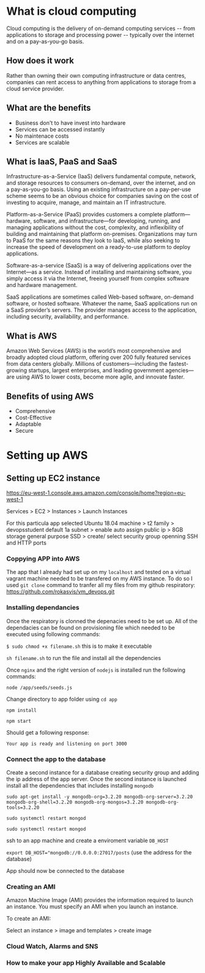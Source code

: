 # What is cloud computing

Cloud computing is the delivery of on-demand computing services -- from applications to storage and processing power -- typically over the internet and on a pay-as-you-go basis.

## How does it work

Rather than owning their own computing infrastructure or data centres, companies can rent access to anything from applications to storage from a cloud service provider.

## What are the benefits

- Business don't to have invest into hardware
- Services can be accessed instantly 
- No maintenace costs
- Services are scalable 

## What is IaaS, PaaS and SaaS

Infrastructure-as-a-Service (IaaS) delivers fundamental compute, network, and storage resources to consumers on-demand, over the internet, and on a pay-as-you-go basis. Using an existing infrastructure on a pay-per-use scheme seems to be an obvious choice for companies saving on the cost of investing to acquire, manage, and maintain an IT infrastructure. 

Platform-as-a-Service (PaaS) provides customers a complete platform—hardware, software, and infrastructure—for developing, running, and managing applications without the cost, complexity, and inflexibility of building and maintaining that platform on-premises. Organizations may turn to PaaS for the same reasons they look to IaaS, while also seeking to increase the speed of development on a ready-to-use platform to deploy applications.

Software-as-a-service (SaaS) is a way of delivering applications over the Internet—as a service. Instead of installing and maintaining software, you simply access it via the Internet, freeing yourself from complex software and hardware management.

SaaS applications are sometimes called Web-based software, on-demand software, or hosted software. Whatever the name, SaaS applications run on a SaaS provider’s servers. The provider manages access to the application, including security, availability, and performance.

## What is AWS

Amazon Web Services (AWS) is the world’s most comprehensive and broadly adopted cloud platform, offering over 200 fully featured services from data centers globally. Millions of customers—including the fastest-growing startups, largest enterprises, and leading government agencies—are using AWS to lower costs, become more agile, and innovate faster.

## Benefits of using AWS

- Comprehensive
- Cost-Effective
- Adaptable
- Secure

# Setting up AWS

## Setting up EC2 instance

https://eu-west-1.console.aws.amazon.com/console/home?region=eu-west-1

Services > EC2 > Instances > Launch Instances 

For this particula app selected Ubuntu 18.04 machine > t2 family > devopsstudent default 1a subnet > enable auto assign public ip > 8GB storage general purpose SSD > create/ select security group openning SSH and HTTP ports


### Coppying APP into AWS

The app that I already had set up on my `localhost` and tested on a virtual vagrant machine needed to be transfered on my AWS instance. To do so I used `git clone` command to tranfer all my files from my github respiratory: https://github.com/rokasvis/vm_devops.git

### Installing dependancies

Once the respiratory is clonned the depenacies need to be set up. All of the dependacies can be found on provisioning file which needed to be executed using following commands:

`$ sudo chmod +x filename.sh` this is to make it executable

`sh filename.sh` to run the file and install all the dependencies

Once `nginx` and the right version of `nodejs` is installed run the following commands: 

`node /app/seeds/seeds.js` 

Change directory to app folder using `cd app`

`npm install`

`npm start`

Should get a following response:

`Your app is ready and listening on port 3000`

### Connect the app to the database

Create a second instance for a database creating security group and adding the ip address of the app server. Once the second instance is launched install all the dependencies that includes installing `mongodb`

`sudo apt-get install -y mongodb-org=3.2.20 mongodb-org-server=3.2.20 mongodb-org-shell=3.2.20 mongodb-org-mongos=3.2.20 mongodb-org-tools=3.2.20`

`sudo systemctl restart mongod`

`sudo systemctl restart mongod`

ssh to an app machine and create a enviroment variable `DB_HOST`

`export DB_HOST="mongodb://0.0.0.0:27017/posts` (use the address for the database)

App should now be connected to the database

### Creating an AMI

Amazon Machine Image (AMI) provides the information required to launch an instance. You must specify an AMI when you launch an instance.

To create an AMI:

Select an instance > image and templates > create image 

### Cloud Watch, Alarms and SNS

### How to make your app Highly Available and Scalable







